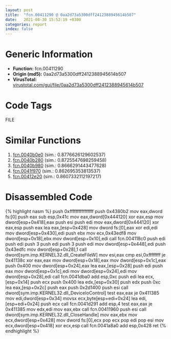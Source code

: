 ```yaml
---
layout: post
title:  "fcn.00411290 @ 0aa2d73a5300dff2412388945614b507"
date:   2021-08-30 15:52:19 +0300
categories: report
index: false
---
```


# Generic Information
- **Function:** fcn.00411290
- **Origin (md5):** 0aa2d73a5300dff2412388945614b507
- **VirusTotal:** [virustotal.com/gui/file/0aa2d73a5300dff2412388945614b507][virustotal_ref]

# Code Tags
<span class="tag" id="FILE">FILE</span>


# Similar Functions

1. [fcn.0040b0e0][similar_1_ref] (sim.: 0.8776626129602537)
2. [fcn.0040b280][similar_2_ref] (sim.: 0.8725547698259458)
3. [fcn.0040b980][similar_3_ref] (sim.: 0.8666291443477628)
4. [fcn.0041f970][similar_4_ref] (sim.: 0.862695353813537)
5. [fcn.00412e20][similar_5_ref] (sim.: 0.8607332112197217)


# Disassembled Code

{% highlight nasm %}
push 0xffffffffffffffff
push 0x4380b2
mov eax,dword fs:[0]
push eax
sub esp,0x41c
mov eax,dword[0x444120]
xor eax,esp
mov dword[esp+0x418],eax
push esi
push edi
mov eax,dword[0x444120]
xor eax,esp
push eax
lea eax,[esp+0x428]
mov dword fs:[0],eax
xor edi,edi
mov dword[esp+0x430],edi
push ebx
mov ecx,0x43edf8
mov dword[esp+0x18],ebx
mov dword[esp+0x10],edi
call fcn.004118c0
push edi
push edi
push 3
push edi
push 3
push edi
mov dword[esp+0x448],edi
push 0x43edfc
mov dword[esp+0x28],1
call dword[sym.imp.KERNEL32.dll_CreateFileW]
mov esi,eax
cmp esi,0xffffffff
je 0x41138c
xor eax,eax
mov dword[esp+0x18],eax
mov dword[esp+0x1c],eax
push 0x400
mov dword[esp+0x24],eax
lea eax,[esp+0x28]
push edi
push eax
mov dword[esp+0x1c],edi
mov dword[esp+0x24],edi
mov dword[esp+0x28],edi
call fcn.0041dba0
add esp,0xc
push edi
lea ecx,[esp+0x14]
push ecx
push 0x400
lea edx,[esp+0x30]
push edx
push 0xc
lea eax,[esp+0x2c]
push eax
push 0x2d1400
push esi
call dword[sym.imp.KERNEL32.dll_DeviceIoControl]
test eax,eax
je 0x411385
mov edi,dword[esp+0x34]
movsx ecx,byte[esp+edi+0x24]
lea edi,[esp+edi+0x24]
push ecx
call fcn.0041d291
add esp,4
test eax,eax
je 0x411385
mov edx,edi
mov eax,ebx
call fcn.00411960
push esi
call dword[sym.imp.KERNEL32.dll_CloseHandle]
mov eax,ebx
mov ecx,dword[esp+0x428]
mov dword fs:[0],ecx
pop ecx
pop edi
pop esi
mov ecx,dword[esp+0x418]
xor ecx,esp
call fcn.0041a8a0
add esp,0x428
ret 
{% endhighlight %}


[similar_1_ref]: /report/fcn.0040b0e0@0aa2d73a5300dff2412388945614b507
[similar_2_ref]: /report/fcn.0040b280@0aa2d73a5300dff2412388945614b507
[similar_3_ref]: /report/fcn.0040b980@0aa2d73a5300dff2412388945614b507
[similar_4_ref]: /report/fcn.0041f970@be7fba7cc724acf4ae2900d99e0fc9c3
[similar_5_ref]: /report/fcn.00412e20@be7fba7cc724acf4ae2900d99e0fc9c3
[virustotal_ref]: https://www.virustotal.com/gui/file/0aa2d73a5300dff2412388945614b507